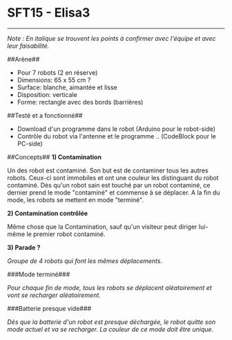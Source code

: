 # SFT15 - Elisa3
----------------

*Note : En italique se trouvent les points à confirmer avec l'équipe et avec leur faisabilité.*

##Arène##
- Pour 7 robots (2 en réserve)
- Dimensions: 65 x 55 cm ?
- Surface: blanche, aimantée et lisse
- Disposition: verticale
- Forme: rectangle avec des bords (barrières)


##Testé et a fonctionné##
- Download d'un programme dans le robot (Arduino pour le robot-side)
- Contrôle du robot via l'antenne et le programme .. (CodeBlock pour le PC-side)


##Concepts##
**1) Contamination**

Un des robot est contaminé. Son but est de contaminer tous les autres robots. Ceux-ci sont immobiles et ont une couleur les distinguant du robot contaminé.
Dès qu'un robot sain est touché par un robot contaminé, ce dernier prend le mode "contaminé" et commense à se déplacer. A la fin du mode, les robots se mettent en mode "terminé".

**2) Contamination contrôlée**

Même chose que la Contamination, sauf qu'un visiteur peut diriger lui-même le premier robot contaminé.

**3) Parade ?**

*Groupe de 4 robots qui font les mêmes déplacements.*

###Mode terminé###

*Pour chaque fin de mode, tous les robots se déplacent aléatoirement et vont se recharger aléatoirement.*

###Batterie presque vide###

*Dès que la batterie d'un robot est presque déchargée, le robot quitte son mode actuel et va se recharger. La couleur de ce mode doit être unique.*
